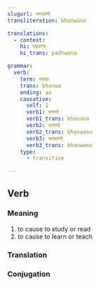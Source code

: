 ```yaml
---
slugurl: भणवाणो
transliteration: bhanwano

translations:
  - context:
    hi: पढ़वाना
    hi_trans: padhwana    

grammar:
  verb:
    term: भणवा
    trans: bhanwa
    ending: aa
    causative:
      self: 1
      verb1: भणणो
      verb1_trans: bhanano
      verb2: भणाणो
      verb2_trans: bhanaano
      verb3: भणवाणो
      verb3_trans: bhanwano
    type:
      - transitive

---
```


## Verb

### Meaning

<word-meanings>

1. to cause to study or read
    <word-synonyms :syns="['वंचवाणो']"></word-synonyms>  
2. to cause to learn or teach
    <word-synonyms :syns="['हिकाणो']"></word-synonyms>  

</word-meanings>

### Translation

<translation :translation="translations" ></translation>

### Conjugation

<verb-conj :grammar="grammar" ></verb-conj>

